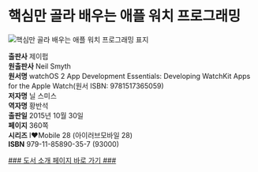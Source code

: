  
# 핵심만 골라 배우는 애플 워치 프로그래밍
  
 ![핵심만 골라 배우는 애플 워치 프로그래밍 표지](http://image.yes24.com/momo/TopCate644/MidCate004/64332233.jpg)
  
**출판사** 제이펍  
**원출판사** Neil Smyth  
**원서명** watchOS 2 App Development Essentials: Developing WatchKit Apps for the Apple Watch(원서 ISBN: 9781517365059)  
**저자명** 닐 스미스  
**역자명** 황반석  
**출판일** 2015년 10월 30일  
**페이지** 360쪽  
**시리즈** I♥Mobile 28 (아이러브모바일 28)  
**ISBN** 979-11-85890-35-7 (93000)  

[### 도서 소개 페이지 바로 가기 ###](http://jpub.tistory.com/527)  


